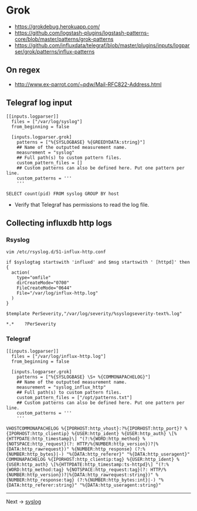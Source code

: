 # Grok

* https://grokdebug.herokuapp.com/
* https://github.com/logstash-plugins/logstash-patterns-core/blob/master/patterns/grok-patterns
* https://github.com/influxdata/telegraf/blob/master/plugins/inputs/logparser/grok/patterns/influx-patterns

## On regex

* http://www.ex-parrot.com/~pdw/Mail-RFC822-Address.html

## Telegraf log input

```
[[inputs.logparser]]
  files = ["/var/log/syslog"]
  from_beginning = false

  [inputs.logparser.grok]
    patterns = ["%{SYSLOGBASE} %{GREEDYDATA:string}"]
    ## Name of the outputted measurement name.
    measurement = "syslog"
    ## Full path(s) to custom pattern files.
    custom_pattern_files = []
    ## Custom patterns can also be defined here. Put one pattern per line.
    custom_patterns = '''
    '''
```

```
SELECT count(pid) FROM syslog GROUP BY host
```

* Verify that Telegraf has permissions to read the log file.

## Collecting influxdb http logs

### Rsyslog
```
vim /etc/rsyslog.d/51-influx-http.conf
```

```
if $syslogtag startswith 'influxd' and $msg startswith ' [httpd]' then {
  action(
    type="omfile"
    dirCreateMode="0700"
    FileCreateMode="0644"
    File="/var/log/influx-http.log"
  )
}
```

```
$template PerSeverity,"/var/log/severity/%syslogseverity-text%.log"

*.*    ?PerSeverity
```

### Telegraf
```
[[inputs.logparser]]
  files = ["/var/log/influx-http.log"]
  from_beginning = false

  [inputs.logparser.grok]
    patterns = ["%{SYSLOGBASE} \S+ %{COMMONAPACHELOG}"]
    ## Name of the outputted measurement name.
    measurement = "syslog_influx_http"
    ## Full path(s) to custom pattern files.
    custom_pattern_files = ["/opt/patterns.txt"]
    ## Custom patterns can also be defined here. Put one pattern per line.
    custom_patterns = '''
    '''
```

```
VHOSTCOMMONAPACHELOG %{IPORHOST:http_vhost}:?%{IPORHOST:http_port}? %{IPORHOST:http_clientip} %{USER:http_ident} %{USER:http_auth} \[%{HTTPDATE:http_timestamp}\] "(?:%{WORD:http_method} %{NOTSPACE:http_request}(?: HTTP/%{NUMBER:http_version})?|%{DATA:http_rawrequest})" %{NUMBER:http_response} (?:%{NUMBER:http_bytes}|-) "%{DATA:http_referer}" "%{DATA:http_useragent}"
COMMONAPACHELOG %{IPORHOST:http_clientip:tag} %{USER:http_ident} %{USER:http_auth} \[%{HTTPDATE:http_timestamp:ts-httpd}\] "(?:%{WORD:http_method:tag} %{NOTSPACE:http_request:tag}(?: HTTP/%{NUMBER:http_version})?|%{DATA:http_rawrequest:string})" %{NUMBER:http_response:tag} (?:%{NUMBER:http_bytes:int}|-) "%{DATA:http_referer:string}" "%{DATA:http_useragent:string}"
```


----

Next -> [syslog](grok.cheatsheet.md)
